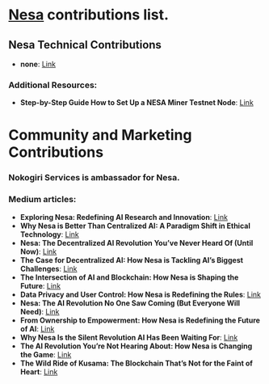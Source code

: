 # [Nesa](https://nesa.ai/) contributions list. 

## Nesa Technical Contributions
- **none**: [Link]()

### Additional Resources:
- **Step-by-Step Guide How to Set Up a NESA Miner Testnet Node**: [Link](https://medium.com/@nokogirisrv/step-by-step-guide-how-to-set-up-a-nesa-miner-testnet-node-b45e73e22550)

# Community and Marketing Contributions
### Nokogiri Services is ambassador for Nesa.
### Medium articles:
- **Exploring Nesa: Redefining AI Research and Innovation**: [Link](https://medium.com/@nokogirisrv/exploring-nesa-redefining-ai-research-and-innovation-d40bf0dd4763)
- **Why Nesa is Better Than Centralized AI: A Paradigm Shift in Ethical Technology**: [Link](https://medium.com/@nokogirisrv/why-nesa-is-better-than-centralized-ai-a-paradigm-shift-in-ethical-technology-b8fb9811b605)
- **Nesa: The Decentralized AI Revolution You’ve Never Heard Of (Until Now)**: [Link](https://medium.com/@nokogirisrv/nesa-the-decentralized-ai-revolution-youve-never-heard-of-until-now-4254a9ebd09c)
- **The Case for Decentralized AI: How Nesa is Tackling AI’s Biggest Challenges**: [Link](https://medium.com/@nokogirisrv/the-case-for-decentralized-ai-how-nesa-is-tackling-ais-biggest-challenges-82a3ea856166)
- **The Intersection of AI and Blockchain: How Nesa is Shaping the Future**: [Link](https://medium.com/@nokogirisrv/the-intersection-of-ai-and-blockchain-how-nesa-is-shaping-the-future-3ec34c970980)
- **Data Privacy and User Control: How Nesa is Redefining the Rules**: [Link](https://medium.com/@nokogirisrv/data-privacy-and-user-control-how-nesa-is-redefining-the-rules-13f9423bb758)
- **Nesa: The AI Revolution No One Saw Coming (But Everyone Will Need)**: [Link](https://medium.com/@nokogirisrv/nesa-the-ai-revolution-no-one-saw-coming-but-everyone-will-need-c1bec833d861)
- **From Ownership to Empowerment: How Nesa is Redefining the Future of AI**: [Link](https://medium.com/@nokogirisrv/from-ownership-to-empowerment-how-nesa-is-redefining-the-future-of-ai-03c845c67f4e)
- **Why Nesa Is the Silent Revolution AI Has Been Waiting For**: [Link](https://medium.com/@nokogirisrv/why-nesa-is-the-silent-revolution-ai-has-been-waiting-for-010d086163bf)
- **The AI Revolution You’re Not Hearing About: How Nesa is Changing the Game**: [Link](https://medium.com/@nokogirisrv/the-ai-revolution-youre-not-hearing-about-how-nesa-is-changing-the-game-f4b02f3e33a5)
- **The Wild Ride of Kusama: The Blockchain That’s Not for the Faint of Heart**: [Link](https://medium.com/@nokogirisrv/the-wild-ride-of-kusama-the-blockchain-thats-not-for-the-faint-of-heart-9d28b8e0217f)
